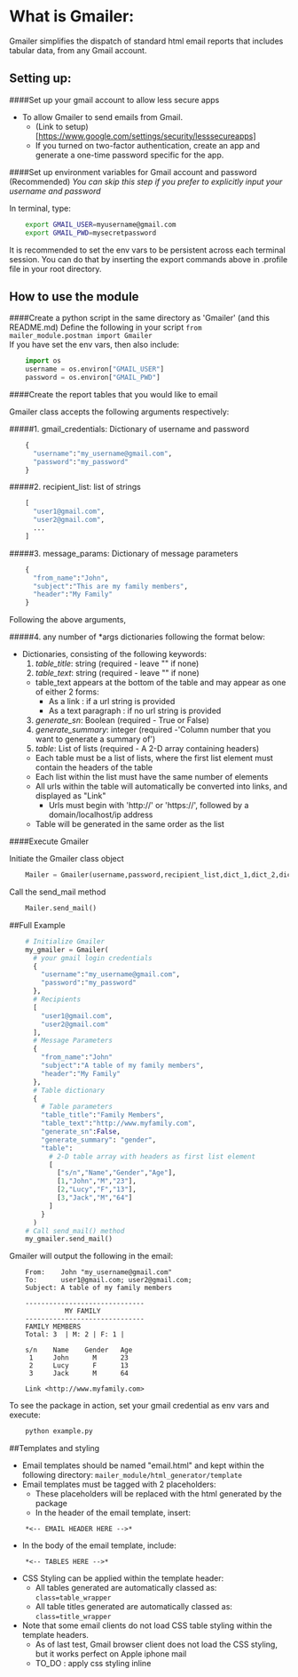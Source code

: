 # What is Gmailer:

   Gmailer simplifies the dispatch of standard html email reports that includes tabular data, from any Gmail account.

## Setting up:

####Set up your gmail account to allow less secure apps
- To allow Gmailer to send emails from Gmail.
  - (Link to setup)[https://www.google.com/settings/security/lesssecureapps]
  - If you turned on two-factor authentication, create an app and generate a one-time password specific for the app.  

####Set up environment variables for Gmail account and password (Recommended)
   *You can skip this step if you prefer to explicitly input your username and password*
   
   In terminal, type:
```bash
    export GMAIL_USER=myusername@gmail.com
    export GMAIL_PWD=mysecretpassword
```

   It is recommended to set the env vars to be persistent across each terminal session. You can do that by inserting the export commands above in .profile file in your root directory.

## How to use the module

####Create a python script in the same directory as 'Gmailer' (and this README.md)
Define the following in your script
`from mailer_module.postman import Gmailer`  
If you have set the env vars, then also include:
```python
    import os
    username = os.environ["GMAIL_USER"]
    password = os.environ["GMAIL_PWD"]
```

####Create the report tables that you would like to email

Gmailer class accepts the following arguments respectively:

#####1. gmail_credentials: Dictionary of username and password
```python
    {
      "username":"my_username@gmail.com",
      "password":"my_password"
    }
```

#####2. recipient_list: list of strings 
```python
    [
      "user1@gmail.com",
      "user2@gmail.com", 
      ...
    ]
```

#####3. message_params: Dictionary of message parameters
```python
    {
      "from_name":"John",
      "subject":"This are my family members",
      "header":"My Family"
    }
```

Following the above arguments,

#####4. any number of *args dictionaries following the format below:
- Dictionaries, consisting of the following keywords:
  1. *table_title*: string  (required - leave "" if none)
  2. *table_text*: string  (required - leave "" if none)
    * table_text appears at the bottom of the table and may appear as one of either 2 forms:
      * As a link : if a url string is provided
      * As a text paragraph : if no url string is provided
  3. *generate_sn*: Boolean  (required - True or False)
  4. *generate_summary*: integer (required -'Column number that you want to generate a summary of')
  5. *table*: List of lists (required - A 2-D array containing headers)
    * Each table must be a list of lists, where the first list element must contain the headers of the table
    * Each list within the list must have the same number of elements
    * All urls within the table will automatically be converted into links, and displayed as "Link"
      * Urls must begin with 'http://' or 'https://', followed by a domain/localhost/ip address
    * Table will be generated in the same order as the list

####Execute Gmailer

Initiate the Gmailer class object
```python
    Mailer = Gmailer(username,password,recipient_list,dict_1,dict_2,dict_3...)
```
Call the send_mail method
```python
    Mailer.send_mail()
```

##Full Example
```python
    # Initialize Gmailer
    my_gmailer = Gmailer(
      # your gmail login credentials
      {
        "username":"my_username@gmail.com",
        "password":"my_password"
      },
      # Recipients
      [
        "user1@gmail.com",
        "user2@gmail.com"
      ],
      # Message Parameters
      {
        "from_name":"John"
        "subject":"A table of my family members",
        "header":"My Family"
      },
      # Table dictionary
      {
        # Table parameters
        "table_title":"Family Members",
        "table_text":"http://www.myfamily.com",
        "generate_sn":False,
        "generate_summary": "gender",
        "table":
          # 2-D table array with headers as first list element
          [
            ["s/n","Name","Gender","Age"],
            [1,"John","M","23"],
            [2,"Lucy","F","13"],
            [3,"Jack","M","64"]
          ]
        }
      )
    # Call send_mail() method
    my_gmailer.send_mail()
```

Gmailer will output the following in the email:
```
    From:    John "my_username@gmail.com"
    To:      user1@gmail.com; user2@gmail.com;
    Subject: A table of my family members
```
```
    ------------------------------
              MY FAMILY
    ------------------------------
    FAMILY MEMBERS
    Total: 3  | M: 2 | F: 1 |

    s/n    Name    Gender   Age
     1     John      M      23
     2     Lucy      F      13
     3     Jack      M      64

    Link <http://www.myfamily.com>
```
To see the package in action, set your gmail credential as env vars and execute:
```python
    python example.py
```

##Templates and styling
- Email templates should be named "email.html" and kept within the following directory: `mailer_module/html_generator/template`
- Email templates must be tagged with 2 placeholders: 
  - These placeholders will be replaced with the html generated by the package
  - In the header of the email template, insert:
```
    *<-- EMAIL HEADER HERE -->*
```
  - In the body of the email template, include:
```
    *<-- TABLES HERE -->*
```
- CSS Styling can be applied within the template header:
  - All tables generated are automatically classed as: `class=table_wrapper`
  - All table titles generated are automatically classed as: `class=title_wrapper`
- Note that some email clients do not load CSS table styling within the template headers.
    - As of last test, Gmail browser client does not load the CSS styling, but it works perfect on Apple iphone mail
    - TO_DO : apply css styling inline